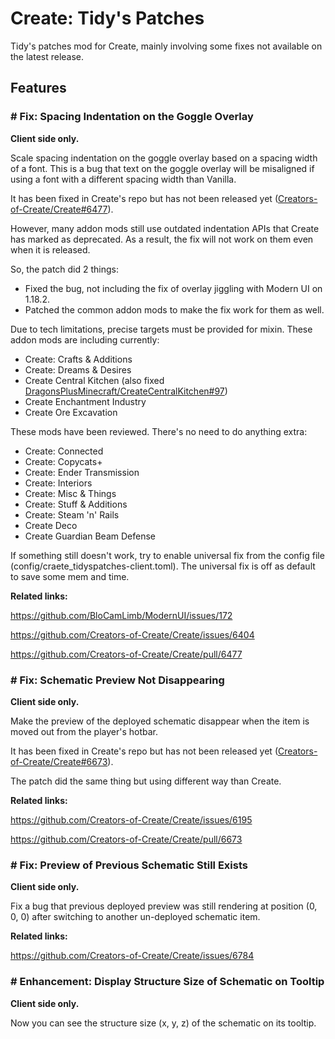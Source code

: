 # Create: Tidy's Patches
Tidy's patches mod for Create, mainly involving some fixes not available on the latest release.

## Features

### # Fix: Spacing Indentation on the Goggle Overlay

**Client side only.**

Scale spacing indentation on the goggle overlay based on a spacing width of a font. This is a bug that text on the goggle overlay will be misaligned if using a font with a different spacing width than Vanilla.

It has been fixed in Create's repo but has not been released yet ([Creators-of-Create/Create#6477](https://github.com/Creators-of-Create/Create/pull/6477)).

However, many addon mods still use outdated indentation APIs that Create has marked as deprecated.
As a result, the fix will not work on them even when it is released.

So, the patch did 2 things:

- Fixed the bug, not including the fix of overlay jiggling with Modern UI on 1.18.2.
- Patched the common addon mods to make the fix work for them as well.

Due to tech limitations, precise targets must be provided for mixin. These addon mods are including currently:
- Create: Crafts & Additions
- Create: Dreams & Desires
- Create Central Kitchen (also fixed [DragonsPlusMinecraft/CreateCentralKitchen#97](https://github.com/DragonsPlusMinecraft/CreateCentralKitchen/issues/97))
- Create Enchantment Industry
- Create Ore Excavation

These mods have been reviewed. There's no need to do anything extra:
- Create: Connected
- Create: Copycats+
- Create: Ender Transmission
- Create: Interiors
- Create: Misc & Things
- Create: Stuff & Additions
- Create: Steam 'n' Rails
- Create Deco
- Create Guardian Beam Defense

If something still doesn't work, try to enable universal fix from the config file (config/craete_tidyspatches-client.toml).
The universal fix is off as default to save some mem and time.

**Related links:**

https://github.com/BloCamLimb/ModernUI/issues/172

https://github.com/Creators-of-Create/Create/issues/6404

https://github.com/Creators-of-Create/Create/pull/6477

### # Fix: Schematic Preview Not Disappearing

**Client side only.**

Make the preview of the deployed schematic disappear when the item is moved out from the player's hotbar.

It has been fixed in Create's repo but has not been released yet ([Creators-of-Create/Create#6673](https://github.com/Creators-of-Create/Create/pull/6673)).

The patch did the same thing but using different way than Create.

**Related links:**

https://github.com/Creators-of-Create/Create/issues/6195

https://github.com/Creators-of-Create/Create/pull/6673

### # Fix: Preview of Previous Schematic Still Exists

**Client side only.**

Fix a bug that previous deployed preview was still rendering at position (0, 0, 0) after switching to another un-deployed schematic item.

**Related links:**

https://github.com/Creators-of-Create/Create/issues/6784

### # Enhancement: Display Structure Size of Schematic on Tooltip

**Client side only.**

Now you can see the structure size (x, y, z) of the schematic on its tooltip.

